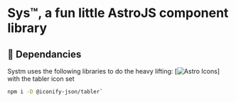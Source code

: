 # Sys™, a fun little AstroJS component library

## 🧩 Dependancies

Systm uses the following libraries to do the heavy lifting:
[![Astro Icons](https://www.astroicon.dev/)]
with the tabler icon set

```sh
npm i -D @iconify-json/tabler`
```
